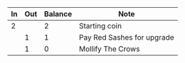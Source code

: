 
| In  | Out | Balance | Note                       |
| --- | --- | ------- | -------------------------- |
| 2   |     | 2       | Starting coin              |
|     | 1   | 1       | Pay Red Sashes for upgrade |
|     | 1   | 0       | Mollify The Crows          |
